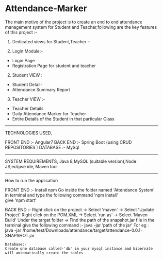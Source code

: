 # Attendance-Marker

The main motive of the project is to create an end to end attendance management system for Student and Teacher,following are the key features of this project :-
1. Dedicated views for Student,Teacher :-

1. Login Module:-
  * Login Page 
  * Registration Page for student and teacher
2. Student VIEW :
  * Student Detail-
  * Attendance Summary Report
 

3. Teacher VIEW :-
  * Teacher Details
  * Daily Attendance Marker for Teacher
  * Entire Details of the Student in that particular Class
  


  
  
  -------------------------------------------------------------------------------
  
  TECHNOLOGIES USED,
  
  FRONT END :- Angular7
  BACK END :- Spring Boot (using CRUD REPOSITORIES ) 
  DATABASE :- MySql
  
  -------------------------------------------------------------------------------
  
  SYSTEM REQUIREMENTS,
  Java 8,MySQL (suitable version),Node JS,eclipse ide, Maven tool
  
  
  --------------------------------------------------------------------------------
  
  How to run the application 
  
  FRONT END :-
    Install npm 
    Go inside the folder named 'Attendance System' in terminal and type the following command
                            'npm install'  
    give 'npm start'
    
    
 BACK END :- 
    Right click on the project -> Select 'maven' -> Select 'Update Project'
    Right click on the POM.XML -> Select 'run as' -> Select 'Maven Build'
    Under the target folder -> Find the path of the snapshot.jar file 
    In the terminal give the following command :-
        java -jar 'path of the jar'
      For eg : java -jar /home/test/Downloads/attendance/target/attendance-0.0.1-SNAPSHOT.jar
    
    Database:-
    Create one database called-'db' in your mysql instance and hibernate will automatically create the tables

